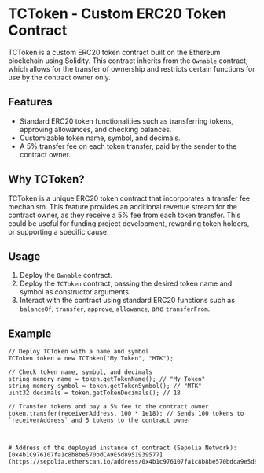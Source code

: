 # TCToken - Custom ERC20 Token Contract

TCToken is a custom ERC20 token contract built on the Ethereum blockchain using Solidity. This contract inherits from the `Ownable` contract, which allows for the transfer of ownership and restricts certain functions for use by the contract owner only.

## Features

- Standard ERC20 token functionalities such as transferring tokens, approving allowances, and checking balances.
- Customizable token name, symbol, and decimals.
- A 5% transfer fee on each token transfer, paid by the sender to the contract owner.

## Why TCToken?

TCToken is a unique ERC20 token contract that incorporates a transfer fee mechanism. This feature provides an additional revenue stream for the contract owner, as they receive a 5% fee from each token transfer. This could be useful for funding project development, rewarding token holders, or supporting a specific cause.

## Usage

1. Deploy the `Ownable` contract.
2. Deploy the `TCToken` contract, passing the desired token name and symbol as constructor arguments.
3. Interact with the contract using standard ERC20 functions such as `balanceOf`, `transfer`, `approve`, `allowance`, and `transferFrom`.

## Example

```solidity
// Deploy TCToken with a name and symbol
TCToken token = new TCToken("My Token", "MTK");

// Check token name, symbol, and decimals
string memory name = token.getTokenName(); // "My Token"
string memory symbol = token.getTokenSymbol(); // "MTK"
uint32 decimals = token.getTokenDecimals(); // 18

// Transfer tokens and pay a 5% fee to the contract owner
token.transfer(receiverAddress, 100 * 1e18); // Sends 100 tokens to `receiverAddress` and 5 tokens to the contract owner



# Address of the deployed instance of contract (Sepolia Network): 
[0x4b1C976107fa1c8b8be570bdCA9E5d8951939577](https://sepolia.etherscan.io/address/0x4b1c976107fa1c8b8be570bdca9e5d8951939577)
